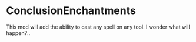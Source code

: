 # ConclusionEnchantments
  This mod will add the ability to cast any spell on any tool. I wonder what will happen?..
